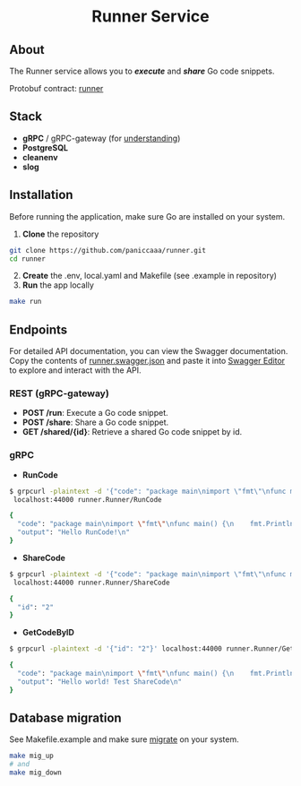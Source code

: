 <div align="center">
<h1>Runner Service</h1>
</div>

## About
The Runner service allows you to ***execute*** and ***share*** Go code snippets.

Protobuf contract: [runner](https://github.com/paniccaaa/protos/blob/main/proto/runner/runner.proto) 

## Stack

- **gRPC** / gRPC-gateway (for [understanding](https://github.com/grpc-ecosystem/grpc-gateway))
- **PostgreSQL**
- **cleanenv**
- **slog**

## Installation

Before running the application, make sure Go are installed on your system.

1. **Clone** the repository
```bash
git clone https://github.com/paniccaaa/runner.git
cd runner
```
2. **Create** the .env, local.yaml and Makefile (see .example in repository)
3. **Run** the app locally
```bash
make run 
```

## Endpoints

For detailed API documentation, you can view the Swagger documentation. Copy the contents of [runner.swagger.json](https://github.com/paniccaaa/protos/blob/main/gen/golang/runner/runner.swagger.json) and paste it into [Swagger Editor](https://editor-next.swagger.io/) to explore and interact with the API.

### REST (gRPC-gateway)
- **POST /run**: Execute a Go code snippet.
- **POST /share**: Share a Go code snippet.
- **GET /shared/{id}**: Retrieve a shared Go code snippet by id.
  
### gRPC
- **RunCode**
```bash
$ grpcurl -plaintext -d '{"code": "package main\nimport \"fmt\"\nfunc main() {\n    fmt.Println(\"Hello RunCode!\")\n}"}' \
 localhost:44000 runner.Runner/RunCode

{
  "code": "package main\nimport \"fmt\"\nfunc main() {\n    fmt.Println(\"Hello RunCode!\")\n}",
  "output": "Hello RunCode!\n"
}
```
- **ShareCode**
```bash
$ grpcurl -plaintext -d '{"code": "package main\nimport \"fmt\"\nfunc main() {\n    fmt.Println(\"Hello world! Test ShareCode\")\n}"}' \
 localhost:44000 runner.Runner/ShareCode

{
  "id": "2"
}
```
- **GetCodeByID**
```bash
$ grpcurl -plaintext -d '{"id": "2"}' localhost:44000 runner.Runner/GetCodeByID

{
  "code": "package main\nimport \"fmt\"\nfunc main() {\n    fmt.Println(\"Hello world! Test ShareCode\")\n}",
  "output": "Hello world! Test ShareCode\n"
}
```
## Database migration
See Makefile.example and make sure [migrate](https://github.com/golang-migrate/migrate/tree/master/cmd/migrate) on your system.
```bash
make mig_up
# and
make mig_down
```
